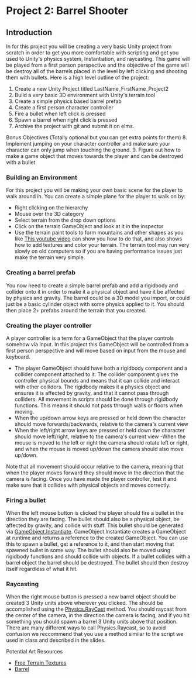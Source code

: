 # Project 2: Barrel Shooter


## Introduction
In for this project you will be creating a very basic Unity project from scratch in order to get you more comfortable with scripting and get you used to Unity's physics system, Instantiation, and raycasting.  This game will be played from a first person perspective and the objective of the game will be destroy all of the barrels placed in the level by left clicking and shooting them with bullets.  Here is a high level outline of the project:

1. Create a new Unity Project titled LastName_FirstName_Project2
2. Build a very basic 3D environment with Unity's terrain tool
3. Create a simple physics based barrel prefab 
4. Create a first person character controller
5. Fire a bullet when left click is pressed
6. Spawn a barrel when right click is pressed
7. Archive the project with git and submit it on elms.

Bonus Objectives (Totally optional but you can get extra points for them)
8. Implement jumping on your character controller and make sure your character can only jump when touching the ground.
9. Figure out how to make a game object that moves towards the player and can be destroyed with a bullet


### Building an Environment
For this project you will be making your own basic scene for the player to walk around in. You can create a simple plane for the player to walk on by:
- Right clicking on the hierarchy
- Mouse over the 3D category
- Select terrain from the drop down options
- Click on the terrain GameObject and look at it in the inspector
- Use the terrain paint tools to form mountains and other shapes as you like
[This youtube video](https://www.youtube.com/watch?v=ZwlwCFz9Vvg) can show you how to do that, and also shows how to add textures and color your terrain. The terrain tool may run very slowly on old computers so if you are having performance issues just make the terrain very simple.

### Creating a barrel prefab
You now need to create a simple barrel prefab and add a rigidbody and collider onto it in order to make it a physical object and have it be affected by physics and gravity. The barrel could be a 3D model you import, or could just be a basic cylinder object with some physics applied to it. You should then place 2+ prefabs around the terrain that you created.

### Creating the player controller
A player controller is a term for a GameObject that the player controls somehow via input. In this project this GameObject will be controlled from a first person perspective and will move based on input from the mouse and keyboard.

- The player GameObject should have both a rigidbody component and a collider component attached to it. The collider component gives the controller physical bounds and means that it can collide and interact with other colliders. The rigidbody makes it a physics object and ensures it is affected by gravity, and that it cannot pass through colliders. All movement in scripts should be done through rigidbody functions. This means it should not pass through walls or floors when moving.
- When the up/down arrow keys are pressed or held down the character should move forwards/backwards, relative to the camera's current view
- When the left/right arrow keys are pressed or held down the character should move left/right, relative to the camera's current view
-When the mouse is moved to the left or right the camera should rotate left or right, and when the mouse is moved up/down the camera should also move up/down.

Note that all movement should occur relative to the camera, meaning that when the player moves forward they should move in the direction that the camera is facing. Once you have made the player controller, test it and make sure that it collides with physical objects and moves correctly.

### Firing a bullet
When the left mouse button is clicked the player should fire a bullet in the direction they are facing. The bullet should also be a physical object, be affected by gravity, and collide with stuff. This bullet should be generated via [GameObject.Instantiate](https://docs.unity3d.com/ScriptReference/Object.Instantiate.html). GameObject.Instantiate creates a GameObject at runtime and returns a reference to the created GameObject. You can use this to spawn a bullet, get a reference to it, and then start moving that spawned bullet in some way. The bullet should also be moved using rigidbody functions and should collide with objects. If a bullet collides with a barrel object the barrel should be destroyed. The bullet should then destroy itself regardless of what it hit.

### Raycasting
When the right mouse button is pressed a new barrel object should be created 3 Unity units above wherever you clicked. The should be accomplished using the [Physics.RayCast](https://docs.unity3d.com/ScriptReference/Physics.Raycast.html) method. You should raycast from the center of the camera, in the direction the camera is facing, and if you hit something you should spawn a barrel 3 Unity units above that position. There are many different ways to call Physics.Raycast, so to avoid confusion we reccommend that you use a method similar to the script we used in class and described in the slides.


Potential Art Resources
- [Free Terrain Textures](https://assetstore.unity.com/packages/2d/textures-materials/terrain-textures-pack-free-139542) 
- [Barrel](https://assetstore.unity.com/packages/3d/props/industrial/barrel-840)
